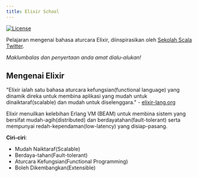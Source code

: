 ```yaml
---
title: Elixir School
---
```


[![License](//img.shields.io/badge/license-MIT-brightgreen.svg)](http://opensource.org/licenses/MIT)

Pelajaran mengenai bahasa aturcara Elixir, diinspirasikan oleh [Sekolah Scala Twitter](http://twitter.github.io/scala_school/).

_Maklumbalas dan penyertaan anda amat dialu-alukan!_

## Mengenai Elixir

"Elixir ialah satu bahasa aturcara kefungsian(functional language) yang dinamik direka untuk membina aplikasi yang mudah untuk dinaiktaraf(scalable) dan mudah untuk diselenggara." - [elixir-lang.org](http://elixir-lang.org/)

Elixir menuilkan kelebihan Erlang VM (BEAM) untuk membina sistem yang bersifat mudah-agih(distributed) dan berdayatahan(fault-tolerant) serta mempunyai redah-kependaman(low-latency) yang disiap-pasang.

__Ciri-ciri__:

+ Mudah Naiktaraf(Scalable)
+ Berdaya-tahan(Fault-tolerant)
+ Aturcara Kefungsian(Functional Programming)
+ Boleh Dikembangkan(Extensible)
